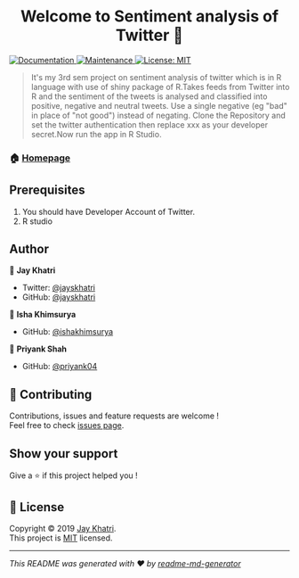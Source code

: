 <h1 align="center">Welcome to Sentiment analysis of Twitter 👋</h1>
<p>
  <a href="https://github.com/jayskhatri/Sentiment-Analysis-of-Twitter#readme">
    <img alt="Documentation" src="https://img.shields.io/badge/documentation-yes-brightgreen.svg" target="_blank" />
  </a>
  <a href="https://github.com/kefranabg/readme-md-generator/graphs/commit-activity">
    <img alt="Maintenance" src="https://img.shields.io/badge/Maintained%3F-yes-green.svg" target="_blank" />
  </a>
  <a href="https://github.com/jayskhatri/Sentiment-Analysis-of-Twitter/blob/master/LICENSE">
    <img alt="License: MIT" src="https://img.shields.io/badge/License-MIT-yellow.svg" target="_blank" />
  </a>
</p>

> It&#39;s my 3rd sem project on sentiment analysis of twitter which is in R language with use of shiny package of R.Takes feeds from Twitter into R and the sentiment of the tweets is analysed and classified into positive, negative and neutral tweets. Use a single negative (eg &#34;bad&#34; in place of &#34;not good&#34;) instead of negating. Clone the Repository and set the twitter authentication then replace xxx as your developer secret.Now run the app in R Studio.

### 🏠 [Homepage](https://github.com/jayskhatri/Sentiment-Analysis-of-Twitter)

## Prerequisites

1. You should have Developer Account of Twitter.
2. R studio

## Author

👤 **Jay Khatri**

* Twitter: [@jayskhatri](https://twitter.com/jayskhatri)
* GitHub: [@jayskhatri](https://github.com/jayskhatri)

👤 **Isha Khimsurya**
* GitHub: [@ishakhimsurya](https://github.com/ishakhimsurya)

👤 **Priyank Shah**
* GitHub: [@priyank04](https://github.com/priyank04)

## 🤝 Contributing

Contributions, issues and feature requests are welcome !<br />Feel free to check [issues page](https://github.com/jayskhatri/Sentiment-Analysis-of-Twitter/issues).

## Show your support

Give a ⭐️ if this project helped you !

## 📝 License

Copyright © 2019 [Jay Khatri](https://github.com/jayskhatri).<br />
This project is [MIT](https://github.com/jayskhatri/Sentiment-Analysis-of-Twitter/blob/master/LICENSE) licensed.

***
_This README was generated with ❤️ by [readme-md-generator](https://github.com/jayskhatri/readme-md-generator)_
